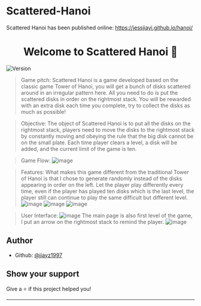 # Scattered-Hanoi
Scattered Hanoi has been published online: https://jessjiayi.github.io/hanoi/
<h1 align="center">Welcome to Scattered Hanoi 👋</h1>
<p>
  <img alt="Version" src="https://img.shields.io/badge/version-1-blue.svg?cacheSeconds=2592000" />
</p>

> Game pitch: Scattered Hanoi is a game developed based on the classic game Tower of Hanoi, you will get a bunch of disks scattered around in an irregular pattern here. All you need to do is put the scattered disks in order on the rightmost stack. You will be rewarded with an extra disk each time you complete, try to collect the disks as much as possible!

> Objective: The object of Scattered Hanoi is to put all the disks on the rightmost stack, players need to move the disks to the rightmost stack by constantly moving and obeying the rule that the big disk cannot be on the small plate. Each time player clears a level, a disk will be added, and the current limit of the game is ten.
 
> Game Flow: 
> ![image](https://github.com/JessJiayi/Scattered-Hanoi/blob/gh-pages/ScreenShoot/Picture1.png)

> Features: 
> What makes this game different from the traditional Tower of Hanoi is that I chose to generate randomly instead of the disks appearing in order on the left. Let the player play differently every time, even if the player has played ten disks which is the last level, the player still can continue to play the same difficult but different level.
> ![image](https://github.com/JessJiayi/Scattered-Hanoi/blob/gh-pages/ScreenShoot/f1.png)
> ![image](https://github.com/JessJiayi/Scattered-Hanoi/blob/gh-pages/ScreenShoot/f2.png)
> ![image](https://github.com/JessJiayi/Scattered-Hanoi/blob/gh-pages/ScreenShoot/f3.png)

> User Interface:
> ![image](https://github.com/JessJiayi/Scattered-Hanoi/blob/gh-pages/ScreenShoot/main.png)
> The main page is also first level of the game, I put an arrow on the rightmost stack to remind the player.
> ![image](https://github.com/JessJiayi/Scattered-Hanoi/blob/gh-pages/ScreenShoot/main.png)


## Author

* Github: [@jiayz1997](https://github.com/jiayz1997)

## Show your support

Give a ⭐️ if this project helped you!

***
